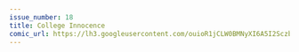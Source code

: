 ```yaml
---
issue_number: 18
title: College Innocence
comic_url: https://lh3.googleusercontent.com/ouioR1jCLW0BMNyXI6A5I2SczbMbTok3LLO9tqI4HoDDgLY9q270NuL5kc1XcHp7JATRuW9zqv0aLWowfOsA5ijaI68c9sEup3n37nMicC1guSD5rV1H-H1_UAP-zK1jwH2icWunQQ=w1200
---
```

